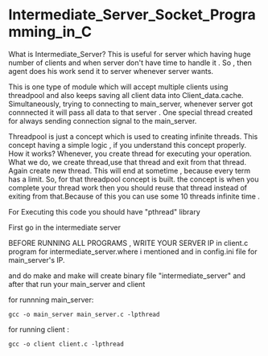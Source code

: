 # Intermediate_Server_Socket_Programming_in_C

What is Intermediate_Server?
This is useful for server which having huge number of clients and when server don't have time to handle it . So , then agent does
his work send it to server whenever server wants.

This is one type of module which will accept multiple clients using threadpool and also keeps saving all client data into 
Client_data.cache. Simultaneously, trying to connecting to main_server, whenever server got connnected it will pass all data to that server . 
One special thread created for always sending connection signal to the main_server. 
    
    
 Threadpool is just a concept which is used to creating infinite threads. This concept having a simple logic , if you understand 
 this concept properly. 
 How it works?
 Whenever, you create thread for executing your operation. What we do, we create thread,use that thread and exit from that thread.
 Again create new thread. This will end at sometime , because every term has a limit. So, for that threadpool concept is built.
 the concept is when you complete your thread work then you should reuse that thread instead of exiting from that.Because of this 
 you can use some 10 threads infinite time .
 
 
For Executing this code you should have "pthread" library 

First go in the intermediate server

BEFORE RUNNING ALL PROGRAMS , WRITE YOUR SERVER IP  in client.c program for intermediate_server.where i mentioned
and in config.ini file for main_server's IP.



and do make 
and make will create binary file "intermediate_server" and after that run your main_server and client

for runnning main_server:

    gcc -o main_server main_server.c -lpthread
    
 for running client : 
 
    gcc -o client client.c -lpthread

